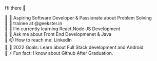 Hi there 👋   

🔸 🔭 Aspiring Software Developer & Passionate about Problem Solving                                                                                                     
🔸 🏹 trainee at @geekster.in                                                                                                                                             
🔸 🌱 I’m currently learning React,Node JS Development                                                                                                                   
🔸 💬 Ask me about Front End Developmenet & Java                                                                                                                         
🔸 📫 How to reach me: LinkedIn 	                                                                                                                                       
🔸 🥅 2022 Goals: Learn about Full Stack development and Android	                                                                                                       
🔸 ⚡ Fun fact: I know about Github After Graduation.






